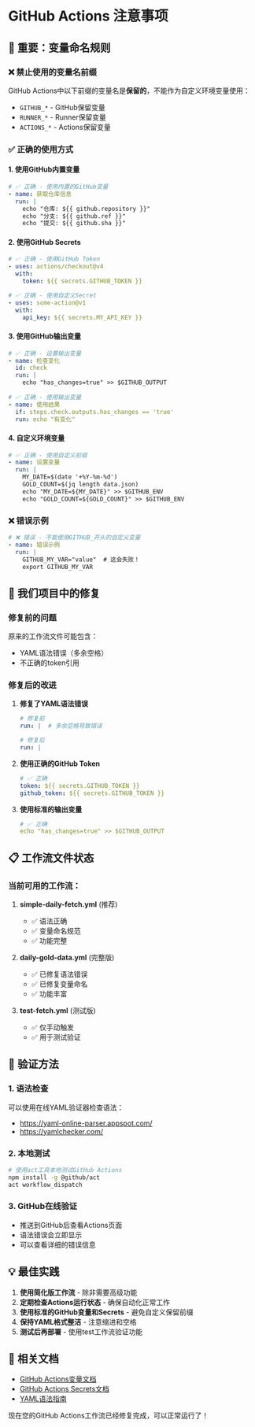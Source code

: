 # GitHub Actions 注意事项

## 🚨 重要：变量命名规则

### ❌ 禁止使用的变量名前缀

GitHub Actions中以下前缀的变量名是**保留的**，不能作为自定义环境变量使用：

- `GITHUB_*` - GitHub保留变量
- `RUNNER_*` - Runner保留变量  
- `ACTIONS_*` - Actions保留变量

### ✅ 正确的使用方式

#### 1. 使用GitHub内置变量
```yaml
# ✅ 正确 - 使用内置的GitHub变量
- name: 获取仓库信息
  run: |
    echo "仓库: ${{ github.repository }}"
    echo "分支: ${{ github.ref }}"
    echo "提交: ${{ github.sha }}"
```

#### 2. 使用GitHub Secrets
```yaml
# ✅ 正确 - 使用GitHub Token
- uses: actions/checkout@v4
  with:
    token: ${{ secrets.GITHUB_TOKEN }}

# ✅ 正确 - 使用自定义Secret
- uses: some-action@v1
  with:
    api_key: ${{ secrets.MY_API_KEY }}
```

#### 3. 使用GitHub输出变量
```yaml
# ✅ 正确 - 设置输出变量
- name: 检查变化
  id: check
  run: |
    echo "has_changes=true" >> $GITHUB_OUTPUT
    
# ✅ 正确 - 使用输出变量
- name: 使用结果
  if: steps.check.outputs.has_changes == 'true'
  run: echo "有变化"
```

#### 4. 自定义环境变量
```yaml
# ✅ 正确 - 使用自定义前缀
- name: 设置变量
  run: |
    MY_DATE=$(date '+%Y-%m-%d')
    GOLD_COUNT=$(jq length data.json)
    echo "MY_DATE=${MY_DATE}" >> $GITHUB_ENV
    echo "GOLD_COUNT=${GOLD_COUNT}" >> $GITHUB_ENV
```

### ❌ 错误示例

```yaml
# ❌ 错误 - 不能使用GITHUB_开头的自定义变量
- name: 错误示例
  run: |
    GITHUB_MY_VAR="value"  # 这会失败！
    export GITHUB_MY_VAR
```

## 🔧 我们项目中的修复

### 修复前的问题
原来的工作流文件可能包含：
- YAML语法错误（多余空格）
- 不正确的token引用

### 修复后的改进
1. **修复了YAML语法错误**
   ```yaml
   # 修复前
   run: |  # 多余空格导致错误
   
   # 修复后  
   run: |
   ```

2. **使用正确的GitHub Token**
   ```yaml
   # ✅ 正确
   token: ${{ secrets.GITHUB_TOKEN }}
   github_token: ${{ secrets.GITHUB_TOKEN }}
   ```

3. **使用标准的输出变量**
   ```yaml
   # ✅ 正确
   echo "has_changes=true" >> $GITHUB_OUTPUT
   ```

## 📋 工作流文件状态

### 当前可用的工作流：

1. **simple-daily-fetch.yml** (推荐)
   - ✅ 语法正确
   - ✅ 变量命名规范
   - ✅ 功能完整

2. **daily-gold-data.yml** (完整版)
   - ✅ 已修复语法错误
   - ✅ 已修复变量命名
   - ✅ 功能丰富

3. **test-fetch.yml** (测试版)
   - ✅ 仅手动触发
   - ✅ 用于测试验证

## 🧪 验证方法

### 1. 语法检查
可以使用在线YAML验证器检查语法：
- https://yaml-online-parser.appspot.com/
- https://yamlchecker.com/

### 2. 本地测试
```bash
# 使用act工具本地测试GitHub Actions
npm install -g @github/act
act workflow_dispatch
```

### 3. GitHub在线验证
- 推送到GitHub后查看Actions页面
- 语法错误会立即显示
- 可以查看详细的错误信息

## 💡 最佳实践

1. **使用简化版工作流** - 除非需要高级功能
2. **定期检查Actions运行状态** - 确保自动化正常工作
3. **使用标准的GitHub变量和Secrets** - 避免自定义保留前缀
4. **保持YAML格式整洁** - 注意缩进和空格
5. **测试后再部署** - 使用test工作流验证功能

## 🔗 相关文档

- [GitHub Actions变量文档](https://docs.github.com/en/actions/learn-github-actions/variables)
- [GitHub Actions Secrets文档](https://docs.github.com/en/actions/security-guides/encrypted-secrets)
- [YAML语法指南](https://yaml.org/spec/1.2/spec.html)

现在您的GitHub Actions工作流已经修复完成，可以正常运行了！
